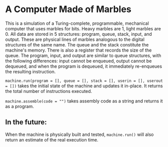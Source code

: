 # A Computer Made of Marbles

This is a simulation of a Turing-complete, programmable, mechanical computer that uses marbles for bits. Heavy marbles are 1, light marbles are 0. All data are stored in 5 structures: program, queue, stack, input, and output. These are physical lines of marbles analogous to the digital structures of the same name. The queue and the stack constitute the machine's memory. There is also a register that records the size of the queue. The program, input, and output are similar to queue structures, with the following differences: input cannot be enqueued, output cannot be dequeued, and when the program is dequeued, it immediately re-enqueues the resulting instruction.

`machine.run(program = [], queue = [], stack = [], userin = [], userout = [])` takes the initial state of the machine and updates it in-place. It returns the total number of instructions executed.

`machine.assemble(code = "")` takes assembly code as a string and returns it as a program.

## In the future:
When the machine is physically built and tested, `machine.run()` will also return an estimate of the real execution time.